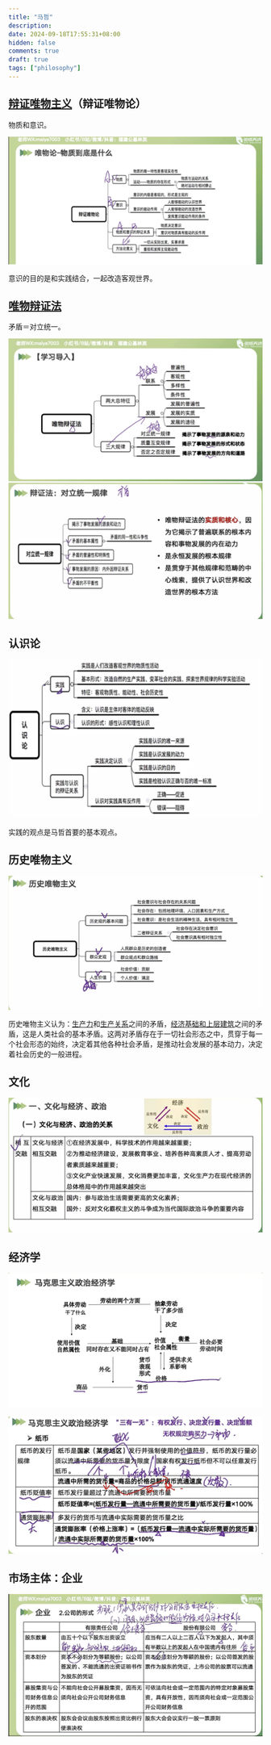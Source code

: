 ```yaml
---
title: "马哲"
description: 
date: 2024-09-18T17:55:31+08:00
hidden: false
comments: true
draft: true
tags: ["philosophy"]
---
```

## [辩证唯物主义](https://zh.wikipedia.org/wiki/%E8%BE%A9%E8%AF%81%E5%94%AF%E7%89%A9%E4%B8%BB%E4%B9%89)（辩证唯物论）

物质和意识。

![1726714781471](image/马哲/1726714781471.png)

意识的目的是和实践结合，一起改造客观世界。

## [唯物辩证法](https://zh.wikipedia.org/wiki/%E5%94%AF%E7%89%A9%E8%BE%A9%E8%AF%81%E6%B3%95)

矛盾＝对立统一。

![1726715117551](image/马哲/1726715117551.png)![1726715254074](image/马哲/1726715254074.png)

## 认识论

![1726715442370](image/马哲/1726715442370.png)

实践的观点是马哲首要的基本观点。

## 历史唯物主义

![1726727093170](image/马哲/1726727093170.png)

历史唯物主义认为：[生产力](https://zh.wikipedia.org/wiki/%E7%94%9F%E4%BA%A7%E5%8A%9B%E7%90%86%E8%AE%BA "生产力理论")和[生产关系](https://zh.wikipedia.org/wiki/%E7%94%9F%E4%BA%A7%E5%85%B3%E7%B3%BB "生产关系")之间的矛盾，[经济基础和上层建筑](https://zh.wikipedia.org/wiki/%E7%BB%8F%E6%B5%8E%E5%9F%BA%E7%A1%80%E5%92%8C%E4%B8%8A%E5%B1%82%E5%BB%BA%E7%AD%91 "经济基础和上层建筑")之间的矛盾，这是人类社会的基本矛盾。这两对矛盾存在于一切社会形态之中，贯穿于每一个社会形态的始终，决定着其他各种社会矛盾，是推动社会发展的基本动力，决定着社会历史的一般进程。

## 文化

![1726727147679](image/马哲/1726727147679.png)

## 经济学

![1726801660682](image/马哲/1726801660682.png)

![1726801731693](image/马哲/1726801731693.png)

## 市场主体：企业

![1726807364416](image/马哲/1726807364416.png)
